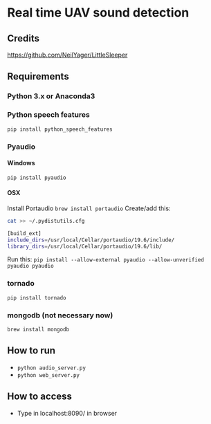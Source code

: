# Real time UAV sound detection
## Credits
https://github.com/NeilYager/LittleSleeper

## Requirements
### Python 3.x or Anaconda3

### Python speech features
`pip install python_speech_features`

### Pyaudio
#### Windows
`pip install pyaudio`

#### OSX
Install Portaudio
`brew install portaudio`
Create/add this:
``` bash
cat >> ~/.pydistutils.cfg

[build_ext]
include_dirs=/usr/local/Cellar/portaudio/19.6/include/
library_dirs=/usr/local/Cellar/portaudio/19.6/lib/
```
Run this:
`pip install --allow-external pyaudio --allow-unverified pyaudio pyaudio`

### tornado
`pip install tornado`

### mongodb (not necessary now)
`brew install mongodb`

## How to run
* `python audio_server.py`
* `python web_server.py`

## How to access
* Type in localhost:8090/ in browser

